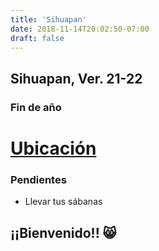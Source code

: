 ```yaml
---
title: 'Sihuapan'
date: 2018-11-14T20:02:50-07:00
draft: false
---
```


## Sihuapan, Ver. 21-22

### Fin de año

# [Ubicación](https://www.google.com/maps/place/Memelas+Sihuapan,+Centro,+95810+Sihuapan,+Ver./@18.4362379,-95.175912,17z/data=!4m2!3m1!1s0x85c273cf1483240b:0xd6fca634447fea48?force=pwa&source=mlapk)

### Pendientes

- Llevar tus sábanas

## ¡¡Bienvenido!! 😸
